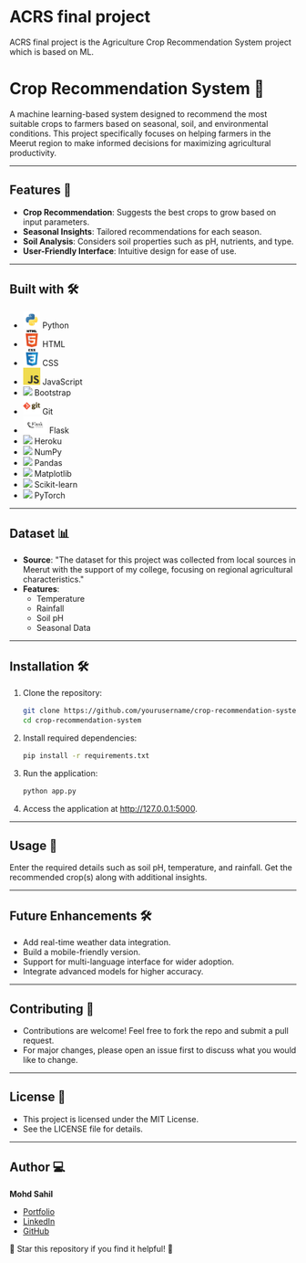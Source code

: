 # ACRS final project
 ACRS final project is the Agriculture Crop Recommendation System project which is based on ML.
# Crop Recommendation System 🌾

A machine learning-based system designed to recommend the most suitable crops to farmers based on seasonal, soil, and environmental conditions. This project specifically focuses on helping farmers in the Meerut region to make informed decisions for maximizing agricultural productivity.

---

## Features 🚀
- **Crop Recommendation**: Suggests the best crops to grow based on input parameters.
- **Seasonal Insights**: Tailored recommendations for each season.
- **Soil Analysis**: Considers soil properties such as pH, nutrients, and type.
- **User-Friendly Interface**: Intuitive design for ease of use.

---

## Built with 🛠️

<ul>
  <li><img height="30" src="https://raw.githubusercontent.com/github/explore/80688e429a7d4ef2fca1e82350fe8e3517d3494d/topics/python/python.png"> Python</li>
  <li><img height="30" src="https://raw.githubusercontent.com/github/explore/80688e429a7d4ef2fca1e82350fe8e3517d3494d/topics/html/html.png"> HTML</li>
  <li><img height="30" src="https://raw.githubusercontent.com/github/explore/80688e429a7d4ef2fca1e82350fe8e3517d3494d/topics/css/css.png"> CSS</li>
  <li><img height="30" src="https://raw.githubusercontent.com/github/explore/80688e429a7d4ef2fca1e82350fe8e3517d3494d/topics/javascript/javascript.png"> JavaScript</li>
  <li><img height="30" src="https://github.com/tomchen/stack-icons/raw/master/logos/bootstrap.svg"> Bootstrap</li>
  <li><img height="30" src="https://raw.githubusercontent.com/github/explore/80688e429a7d4ef2fca1e82350fe8e3517d3494d/topics/git/git.png"> Git</li>
  <li><img height="30" src="https://github.com/radecoder/ACRS-final-project/blob/main/static/images/flask-logo.png?raw=true"> Flask</li>
  <li><img height="30" src="https://cdn.iconscout.com/icon/free/png-256/heroku-225989.png"> Heroku</li>
  <li><img height="30" src="https://raw.githubusercontent.com/numpy/numpy/7e7f4adab814b223f7f917369a72757cd28b10cb/branding/icons/numpylogo.svg"> NumPy</li>
  <li><img height="30" src="https://raw.githubusercontent.com/pandas-dev/pandas/761bceb77d44aa63b71dda43ca46e8fd4b9d7422/web/pandas/static/img/pandas.svg"> Pandas</li>
  <li><img height="30" src="https://matplotlib.org/_static/logo2.svg"> Matplotlib</li>
  <li><img height="30" src="https://upload.wikimedia.org/wikipedia/commons/thumb/0/05/Scikit_learn_logo_small.svg/1280px-Scikit_learn_logo_small.svg.png"> Scikit-learn</li>
  <li><img height="30" src="https://raw.githubusercontent.com/pytorch/pytorch/39fa0b5d0a3b966a50dcd90b26e6c36942705d6d/docs/source/_static/img/pytorch-logo-dark.svg"> PyTorch</li>
</ul>


---

## Dataset 📊
- **Source**: "The dataset for this project was collected from local sources in Meerut with the support of my college, focusing on regional agricultural characteristics."
- **Features**:
  - Temperature
  - Rainfall
  - Soil pH
  - Seasonal Data

---

## Installation 🛠️

1. Clone the repository:
   ```bash
   git clone https://github.com/yourusername/crop-recommendation-system.git
   cd crop-recommendation-system
2. Install required dependencies:
   ```bash
   pip install -r requirements.txt
3. Run the application:
   ```bash
   python app.py
4. Access the application at http://127.0.0.1:5000.

---

## Usage 📖

   Enter the required details such as soil pH, temperature, and rainfall.
   Get the recommended crop(s) along with additional insights.
   
---

## Future Enhancements 🛠️

  - Add real-time weather data integration.
  - Build a mobile-friendly version.
  - Support for multi-language interface for wider adoption.
  - Integrate advanced models for higher accuracy.

---

## Contributing 🤝

  - Contributions are welcome! Feel free to fork the repo and submit a pull request.
  - For major changes, please open an issue first to discuss what you would like to change.

---

## License 📜

   - This project is licensed under the MIT License.
   - See the LICENSE file for details.   
   
---

## Author 💻

**Mohd Sahil**

- [Portfolio](https://radecoder.github.io/ptf/)
- [LinkedIn](https://www.linkedin.com/in/radecoder/)
- [GitHub](https://github.com/radecoder)

    
🌟 Star this repository if you find it helpful! 🌟

    
